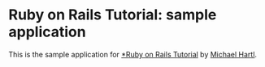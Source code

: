 # Ruby on Rails Tutorial: sample application

This is the sample application for 
[*Ruby on Rails Tutorial](http://railstutorial.org)
by [Michael Hartl](http://michaelhartl.com/).